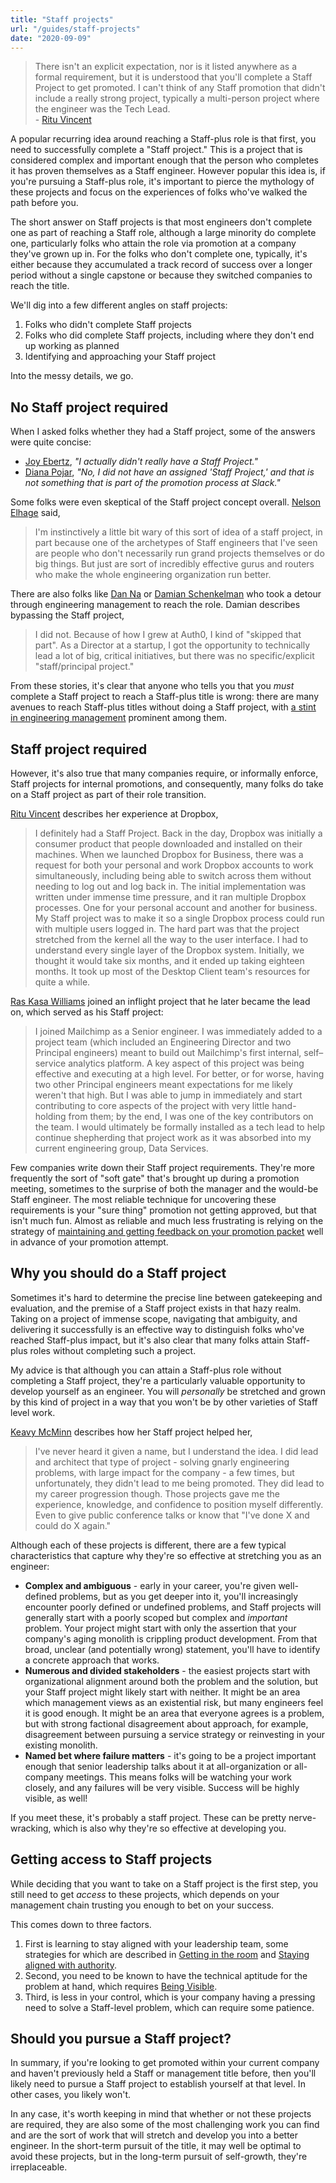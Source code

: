 ```yaml
---
title: "Staff projects"
url: "/guides/staff-projects"
date: "2020-09-09"
---
```



> There isn't an explicit expectation, nor is it listed anywhere as a formal requirement, but it is understood that you'll complete a Staff Project to get promoted. I can't think of any Staff promotion that didn't include a really strong project, typically a multi-person project where the engineer was the Tech Lead.  
> \- [Ritu Vincent](/stories/ritu-vincent)

A popular recurring idea around reaching a Staff-plus role is that first, you need to successfully complete a "Staff project." This is a project that is considered complex and important enough that the person who completes it has proven themselves as a Staff engineer. However popular this idea is, if you're pursuing a Staff-plus role, it's important to pierce the mythology of these projects and focus on the experiences of folks who've walked the path before you.

The short answer on Staff projects is that most engineers don't complete one as part of reaching a Staff role, although a large minority do complete one, particularly folks who attain the role via promotion at a company they've grown up in. For the folks who don't complete one, typically, it's either because they accumulated a track record of success over a longer period without a single capstone or because they switched companies to reach the title.

We'll dig into a few different angles on staff projects:

1. Folks who didn't complete Staff projects
2. Folks who did complete Staff projects, including where they don't end up working as planned
3. Identifying and approaching your Staff project

Into the messy details, we go.


## No Staff project required

When I asked folks whether they had a Staff project, some of the answers were quite concise:

* [Joy Ebertz](https://staffeng.com/stories/joy-ebertz), _"I actually didn't really have a Staff Project."_
* [Diana Pojar](https://staffeng.com/stories/diana-pojar), _"No, I did not have an assigned 'Staff Project,' and that is not something that is part of the promotion process at Slack."_

Some folks were even skeptical of the Staff project concept overall. [Nelson Elhage](https://staffeng.com/stories/nelson-elhage ) said,

> I'm instinctively a little bit wary of this sort of idea of a staff project, in part because one of the archetypes of Staff engineers that I've seen are people who don't necessarily run grand projects themselves or do big things. But just are sort of incredibly effective gurus and routers who make the whole engineering organization run better.

There are also folks like [Dan Na](https://staffeng.com/stories/dan-na) or [Damian Schenkelman](https://staffeng.com/stories/damian-schenkelman) who took a detour through engineering management to reach the role. Damian describes bypassing the Staff project,

> I did not. Because of how I grew at Auth0, I kind of "skipped that part". As a Director at a startup, I got the opportunity to technically lead a lot of big, critical initiatives, but there was no specific/explicit "staff/principal project."

From these stories, it's clear that anyone who tells you that you _must_ complete a Staff project to reach a Staff-plus title is wrong: there are many avenues to reach Staff-plus titles without doing a Staff project, with [a stint in engineering management](https://charity.wtf/2017/05/11/the-engineer-manager-pendulum/) prominent among them.


## Staff project required

However, it's also true that many companies require, or informally enforce, Staff projects for internal promotions, and consequently, many folks do take on a Staff project as part of their role transition.

[Ritu Vincent](/stories/ritu-vincent) describes her experience at Dropbox,

> I definitely had a Staff Project. Back in the day, Dropbox was initially a consumer product that people downloaded and installed on their machines. When we launched Dropbox for Business, there was a request for both your personal and work Dropbox accounts to work simultaneously, including being able to switch across them without needing to log out and log back in.
> The initial implementation was written under immense time pressure, and it ran multiple Dropbox processes. One for your personal account and another for business. My Staff project was to make it so a single Dropbox process could run with multiple users logged in. The hard part was that the project stretched from the kernel all the way to the user interface. I had to understand every single layer of the Dropbox system.
> Initially, we thought it would take six months, and it ended up taking eighteen months. It took up most of the Desktop Client team's resources for quite a while.

[Ras Kasa Williams](https://staffeng.com/stories/ras-kasa-williams) joined an inflight project that he later became the lead on, which served as his Staff project:

> I joined Mailchimp as a Senior engineer. I was immediately added to a project team (which included an Engineering Director and two Principal engineers) meant to build out Mailchimp's first internal, self–service analytics platform.
> A key aspect of this project was being effective and executing at a high level. For better, or for worse, having two other Principal engineers meant expectations for me likely weren't that high. But I was able to jump in immediately and start contributing to core aspects of the project with very little hand-holding from them; by the end, I was one of the key contributors on the team. I would ultimately be formally installed as a tech lead to help continue shepherding that project work as it was absorbed into my current engineering group, Data Services.

Few companies write down their Staff project requirements. They're more frequently the sort of "soft gate" that's brought up during a promotion meeting, sometimes to the surprise of both the manager and the would-be Staff engineer. The most reliable technique for uncovering these requirements is your "sure thing" promotion not getting approved, but that isn't much fun. Almost as reliable and much less frustrating is relying on the strategy of [maintaining and getting feedback on your promotion packet](https://staffeng.com/guides/promo-packets) well in advance of your promotion attempt.


## Why you should do a Staff project

Sometimes it's hard to determine the precise line between gatekeeping and evaluation, and the premise of a Staff project exists in that hazy realm. Taking on a project of immense scope, navigating that ambiguity, and delivering it successfully is an effective way to distinguish folks who've reached Staff-plus impact, but it's also clear that many folks attain Staff-plus roles without completing such a project.

My advice is that although you can attain a Staff-plus role without completing a Staff project, they're a particularly valuable opportunity to develop yourself as an engineer. You will _personally_ be stretched and grown by this kind of project in a way that you won't be by other varieties of Staff level work.

[Keavy McMinn](https://staffeng.com/stories/keavy-mcminn) describes how her Staff project helped her,

> I've never heard it given a name, but I understand the idea. I did lead and architect that type of project - solving gnarly engineering problems, with large impact for the company - a few times, but unfortunately, they didn't lead to me being promoted. They did lead to my career progression though. Those projects gave me the experience, knowledge, and confidence to position myself differently. Even to give public conference talks or know that "I've done X and could do X again."

Although each of these projects is different, there are a few typical characteristics that capture why they're so effective at stretching you as an engineer:



* **Complex and ambiguous** - early in your career, you're given well-defined problems, but as you get deeper into it, you'll increasingly encounter poorly defined or undefined problems, and Staff projects will generally start with a poorly scoped but complex and _important_ problem. Your project might start with only the assertion that your company's aging monolith is crippling product development. From that broad, unclear (and potentially wrong) statement, you'll have to identify a concrete approach that works.
* **Numerous and divided stakeholders** - the easiest projects start with organizational alignment around both the problem and the solution, but your Staff project might likely start with neither. It might be an area which management views as an existential risk, but many engineers feel it is good enough. It might be an area that everyone agrees is a problem, but with strong factional disagreement about approach, for example, disagreement between pursuing a service strategy or reinvesting in your existing monolith.
* **Named bet where failure matters** - it's going to be a project important enough that senior leadership talks about it at all-organization or all-company meetings. This means folks will be watching your work closely, and any failures will be very visible. Success will be highly visible, as well!

If you meet these, it's probably a staff project. These can be pretty nerve-wracking, which is also why they're so effective at developing you.


## Getting access to Staff projects

While deciding that you want to take on a Staff project is the first step, you still need to get _access_ to these projects, which depends on your management chain trusting you enough to bet on your success.

This comes down to three factors.

1. First is learning to stay aligned with your leadership team, some strategies for which are described in [Getting in the room](https://staffeng.com/guides/getting-in-the-room) and [Staying aligned with authority](https://staffeng.com/guides/staying-aligned-with-authority).
2. Second, you need to be known to have the technical aptitude for the problem at hand, which requires [Being Visible](https://staffeng.com/guides/being-visible).
3. Third, is less in your control, which is your company having a pressing need to solve a Staff-level problem, which can require some patience.


## Should you pursue a Staff project?

In summary, if you're looking to get promoted within your current company and haven't previously held a Staff or management title before, then you'll likely need to pursue a Staff project to establish yourself at that level. In other cases, you likely won't.

In any case, it's worth keeping in mind that whether or not these projects are required, they are also some of the most challenging work you can find and are the sort of work that will stretch and develop you into a better engineer. In the short-term pursuit of the title, it may well be optimal to avoid these projects, but in the long-term pursuit of self-growth, they're irreplaceable.
